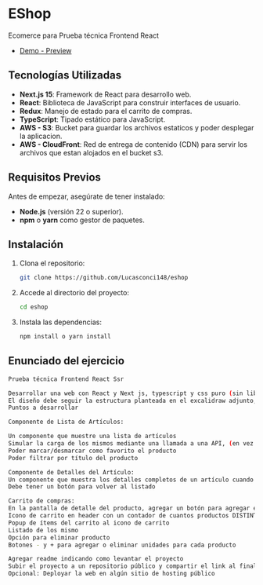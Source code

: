 # EShop

Ecomerce para Prueba técnica Frontend React

- [Demo - Preview](https://ddsqvmkvh4cwa.cloudfront.net/)

## Tecnologías Utilizadas

- **Next.js 15**: Framework de React para desarrollo web.
- **React**: Biblioteca de JavaScript para construir interfaces de usuario.
- **Redux**: Manejo de estado para el carrito de compras.
- **TypeScript**: Tipado estático para JavaScript.
- **AWS - S3**: Bucket para guardar los archivos estaticos y poder desplegar la aplicacion.
- **AWS - CloudFront**: Red de entrega de contenido (CDN) para servir los archivos que estan alojados en el bucket s3.

## Requisitos Previos

Antes de empezar, asegúrate de tener instalado:

- **Node.js** (versión 22 o superior).
- **npm** o **yarn** como gestor de paquetes.

## Instalación

1. Clona el repositorio:

   ```bash
   git clone https://github.com/Lucasconci148/eshop
   ```

2. Accede al directorio del proyecto:

   ```bash
   cd eshop
   ```

3. Instala las dependencias:
   ```bash
   npm install o yarn install
   ```

## Enunciado del ejercicio

```bash
Prueba técnica Frontend React Ssr

Desarrollar una web con React y Next js, typescript y css puro (sin librerías de componentes), que permita mostrar un listado de productos y seleccionar uno para ver su detalle.
El diseño debe seguir la estructura planteada en el excalidraw adjunto, los detalles no especificados quedan a libre elección.
Puntos a desarrollar

Componente de Lista de Artículos:

Un componente que muestre una lista de artículos
Simular la carga de los mismos mediante una llamada a una API, (en vez de ejecutar la llamada, usar los datos mockeados)
Poder marcar/desmarcar como favorito el producto
Poder filtrar por título del producto

Componente de Detalles del Artículo:
Un componente que muestra los detalles completos de un artículo cuando se hace clic en el título en la lista.
Debe tener un botón para volver al listado

Carrito de compras:
En la pantalla de detalle del producto, agregar un botón para agregar el producto al carrito
Icono de carrito en header con un contador de cuantos productos DISTINTOS hay agregados
Popup de ítems del carrito al icono de carrito
Listado de los mismo
Opción para eliminar producto
Botones - y + para agregar o eliminar unidades para cada producto

Agregar readme indicando como levantar el proyecto
Subir el proyecto a un repositorio público y compartir el link al finalizar.
Opcional: Deployar la web en algún sitio de hosting público
```
